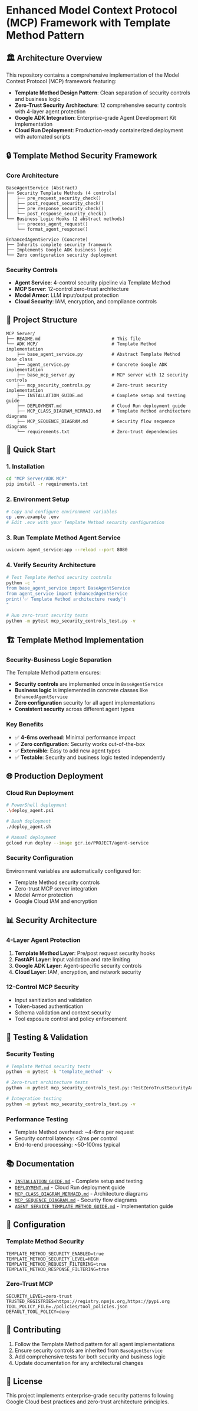 # Enhanced Model Context Protocol (MCP) Framework with Template Method Pattern

## 🏛️ **Architecture Overview**

This repository contains a comprehensive implementation of the Model Context Protocol (MCP) framework featuring:

- **Template Method Design Pattern**: Clean separation of security controls and business logic
- **Zero-Trust Security Architecture**: 12 comprehensive security controls with 4-layer agent protection
- **Google ADK Integration**: Enterprise-grade Agent Development Kit implementation
- **Cloud Run Deployment**: Production-ready containerized deployment with automated scripts

## 🔒 **Template Method Security Framework**

### **Core Architecture**
```
BaseAgentService (Abstract)
├── Security Template Methods (4 controls)
│   ├── pre_request_security_check()
│   ├── post_request_security_check() 
│   ├── pre_response_security_check()
│   └── post_response_security_check()
└── Business Logic Hooks (2 abstract methods)
    ├── process_agent_request() 
    └── format_agent_response()

EnhancedAgentService (Concrete)
├── Inherits complete security framework
├── Implements Google ADK business logic
└── Zero configuration security deployment
```

### **Security Controls**
- **Agent Service**: 4-control security pipeline via Template Method
- **MCP Server**: 12-control zero-trust architecture
- **Model Armor**: LLM input/output protection
- **Cloud Security**: IAM, encryption, and compliance controls

## 📁 **Project Structure**

```
MCP Server/
├── README.md                           # This file
└── ADK MCP/                            # Template Method implementation
    ├── base_agent_service.py           # Abstract Template Method base class
    ├── agent_service.py                # Concrete Google ADK implementation  
    ├── base_mcp_server.py              # MCP server with 12 security controls
    ├── mcp_security_controls.py        # Zero-trust security implementation
    ├── INSTALLATION_GUIDE.md           # Complete setup and testing guide
    ├── DEPLOYMENT.md                   # Cloud Run deployment guide
    ├── MCP_CLASS_DIAGRAM_MERMAID.md    # Template Method architecture diagrams
    ├── MCP_SEQUENCE_DIAGRAM.md         # Security flow sequence diagrams
    └── requirements.txt                # Zero-trust dependencies
```

## 🚀 **Quick Start**

### **1. Installation**
```bash
cd "MCP Server/ADK MCP"
pip install -r requirements.txt
```

### **2. Environment Setup**
```bash
# Copy and configure environment variables
cp .env.example .env
# Edit .env with your Template Method security configuration
```

### **3. Run Template Method Agent Service**
```bash
uvicorn agent_service:app --reload --port 8080
```

### **4. Verify Security Architecture**
```bash
# Test Template Method security controls
python -c "
from base_agent_service import BaseAgentService
from agent_service import EnhancedAgentService
print('✅ Template Method architecture ready')
"

# Run zero-trust security tests  
python -m pytest mcp_security_controls_test.py -v
```

## 🏗️ **Template Method Implementation**

### **Security-Business Logic Separation**
The Template Method pattern ensures:
- **Security controls** are implemented once in `BaseAgentService`
- **Business logic** is implemented in concrete classes like `EnhancedAgentService`
- **Zero configuration** security for all agent implementations
- **Consistent security** across different agent types

### **Key Benefits**
- ✅ **4-6ms overhead**: Minimal performance impact
- ✅ **Zero configuration**: Security works out-of-the-box
- ✅ **Extensible**: Easy to add new agent types
- ✅ **Testable**: Security and business logic tested independently

## 🌐 **Production Deployment**

### **Cloud Run Deployment**
```bash
# PowerShell deployment
.\deploy_agent.ps1

# Bash deployment  
./deploy_agent.sh

# Manual deployment
gcloud run deploy --image gcr.io/PROJECT/agent-service
```

### **Security Configuration**
Environment variables are automatically configured for:
- Template Method security controls
- Zero-trust MCP server integration
- Model Armor protection
- Google Cloud IAM and encryption

## 📊 **Security Architecture**

### **4-Layer Agent Protection**
1. **Template Method Layer**: Pre/post request security hooks
2. **FastAPI Layer**: Input validation and rate limiting
3. **Google ADK Layer**: Agent-specific security controls  
4. **Cloud Layer**: IAM, encryption, and network security

### **12-Control MCP Security**
- Input sanitization and validation
- Token-based authentication
- Schema validation and context security
- Tool exposure control and policy enforcement

## 🧪 **Testing & Validation**

### **Security Testing**
```bash
# Template Method security tests
python -m pytest -k "template_method" -v

# Zero-trust architecture tests
python -m pytest mcp_security_controls_test.py::TestZeroTrustSecurityArchitecture -v

# Integration testing
python -m pytest mcp_security_controls_test.py -v
```

### **Performance Testing**
- Template Method overhead: ~4-6ms per request
- Security control latency: <2ms per control
- End-to-end processing: ~50-100ms typical

## 📚 **Documentation**

- [`INSTALLATION_GUIDE.md`](ADK%20MCP/INSTALLATION_GUIDE.md) - Complete setup and testing
- [`DEPLOYMENT.md`](ADK%20MCP/DEPLOYMENT.md) - Cloud Run deployment guide
- [`MCP_CLASS_DIAGRAM_MERMAID.md`](ADK%20MCP/MCP_CLASS_DIAGRAM_MERMAID.md) - Architecture diagrams
- [`MCP_SEQUENCE_DIAGRAM.md`](ADK%20MCP/MCP_SEQUENCE_DIAGRAM.md) - Security flow diagrams
- [`AGENT_SERVICE_TEMPLATE_METHOD_GUIDE.md`](ADK%20MCP/AGENT_SERVICE_TEMPLATE_METHOD_GUIDE.md) - Implementation guide

## 🔧 **Configuration**

### **Template Method Security**
```env
TEMPLATE_METHOD_SECURITY_ENABLED=true
TEMPLATE_METHOD_SECURITY_LEVEL=HIGH
TEMPLATE_METHOD_REQUEST_FILTERING=true
TEMPLATE_METHOD_RESPONSE_FILTERING=true
```

### **Zero-Trust MCP**
```env
SECURITY_LEVEL=zero-trust
TRUSTED_REGISTRIES=https://registry.npmjs.org,https://pypi.org
TOOL_POLICY_FILE=./policies/tool_policies.json
DEFAULT_TOOL_POLICY=deny
```

## 🤝 **Contributing**

1. Follow the Template Method pattern for all agent implementations
2. Ensure security controls are inherited from `BaseAgentService`
3. Add comprehensive tests for both security and business logic
4. Update documentation for any architectural changes

## 📄 **License**

This project implements enterprise-grade security patterns following Google Cloud best practices and zero-trust architecture principles.
